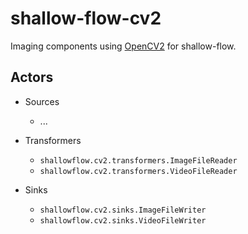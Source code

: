 # shallow-flow-cv2
Imaging components using [OpenCV2](https://github.com/opencv/opencv-python) for shallow-flow.

## Actors

* Sources

  * ...
    
* Transformers

  * `shallowflow.cv2.transformers.ImageFileReader`
  * `shallowflow.cv2.transformers.VideoFileReader`
    
* Sinks

  * `shallowflow.cv2.sinks.ImageFileWriter`
  * `shallowflow.cv2.sinks.VideoFileWriter`

